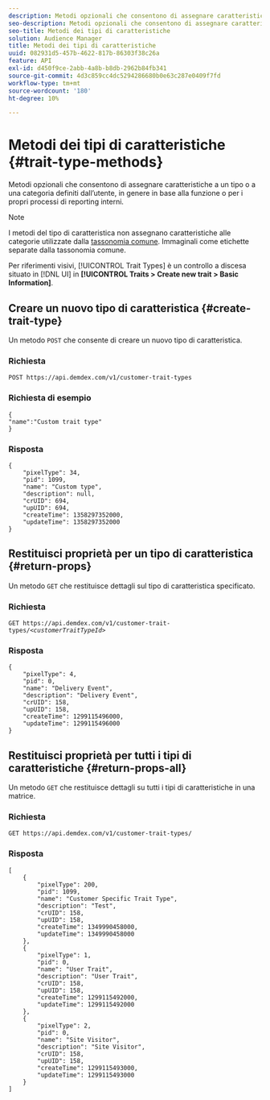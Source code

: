 ```yaml
---
description: Metodi opzionali che consentono di assegnare caratteristiche a un tipo o a una categoria definiti dall’utente, in genere in base alla funzione o per i propri processi di reporting interni.
seo-description: Metodi opzionali che consentono di assegnare caratteristiche a un tipo o a una categoria definiti dall’utente, in genere in base alla funzione o per i propri processi di reporting interni.
seo-title: Metodi dei tipi di caratteristiche
solution: Audience Manager
title: Metodi dei tipi di caratteristiche
uuid: 082931d5-457b-4622-817b-86303f38c26a
feature: API
exl-id: d450f9ce-2abb-4a8b-b8db-2962b84fb341
source-git-commit: 4d3c859cc4dc5294286680b0e63c287e0409f7fd
workflow-type: tm+mt
source-wordcount: '180'
ht-degree: 10%

---
```


# Metodi dei tipi di caratteristiche {#trait-type-methods}

Metodi opzionali che consentono di assegnare caratteristiche a un tipo o a una categoria definiti dall’utente, in genere in base alla funzione o per i propri processi di reporting interni.

<!-- c_rest_api_trait_types_intro.xml -->

>[!NOTE]
>
>I metodi del tipo di caratteristica non assegnano caratteristiche alle categorie utilizzate dalla [tassonomia comune](../../api/rest-api-main/aam-api-taxonomy.md#taxonomic-api-methods). Immaginali come etichette separate dalla tassonomia comune.

Per riferimenti visivi, [!UICONTROL Trait Types] è un controllo a discesa situato in [!DNL UI] in **[!UICONTROL Traits > Create new trait > Basic Information]**.

## Creare un nuovo tipo di caratteristica {#create-trait-type}

Un metodo `POST` che consente di creare un nuovo tipo di caratteristica.

<!-- r_rest_api_create_trait_type.xml -->

### Richiesta

`POST https://api.demdex.com/v1/customer-trait-types`

### Richiesta di esempio

```
{
"name":"Custom trait type"
}
```

### Risposta

```
{
    "pixelType": 34,
    "pid": 1099,
    "name": "Custom type",
    "description": null,
    "crUID": 694,
    "upUID": 694,
    "createTime": 1358297352000,
    "updateTime": 1358297352000
}
```

## Restituisci proprietà per un tipo di caratteristica {#return-props}

Un metodo `GET` che restituisce dettagli sul tipo di caratteristica specificato.

<!-- r_rest_api_get_trait_type.xml -->

### Richiesta

`GET https://api.demdex.com/v1/customer-trait-types/`*`<customerTraitTypeId>`*

### Risposta

```
{
    "pixelType": 4,
    "pid": 0,
    "name": "Delivery Event",
    "description": "Delivery Event",
    "crUID": 158,
    "upUID": 158,
    "createTime": 1299115496000,
    "updateTime": 1299115496000
}
```

## Restituisci proprietà per tutti i tipi di caratteristiche {#return-props-all}

Un metodo `GET` che restituisce dettagli su tutti i tipi di caratteristiche in una matrice.

<!-- r_rest_api_get_trait_types.xml -->

### Richiesta

`GET https://api.demdex.com/v1/customer-trait-types/`

### Risposta

```
[
    {
        "pixelType": 200,
        "pid": 1099,
        "name": "Customer Specific Trait Type",
        "description": "Test",
        "crUID": 158,
        "upUID": 158,
        "createTime": 1349990458000,
        "updateTime": 1349990458000
    },
    {
        "pixelType": 1,
        "pid": 0,
        "name": "User Trait",
        "description": "User Trait",
        "crUID": 158,
        "upUID": 158,
        "createTime": 1299115492000,
        "updateTime": 1299115492000
    },
    {
        "pixelType": 2,
        "pid": 0,
        "name": "Site Visitor",
        "description": "Site Visitor",
        "crUID": 158,
        "upUID": 158,
        "createTime": 1299115493000,
        "updateTime": 1299115493000
    }
]
```
